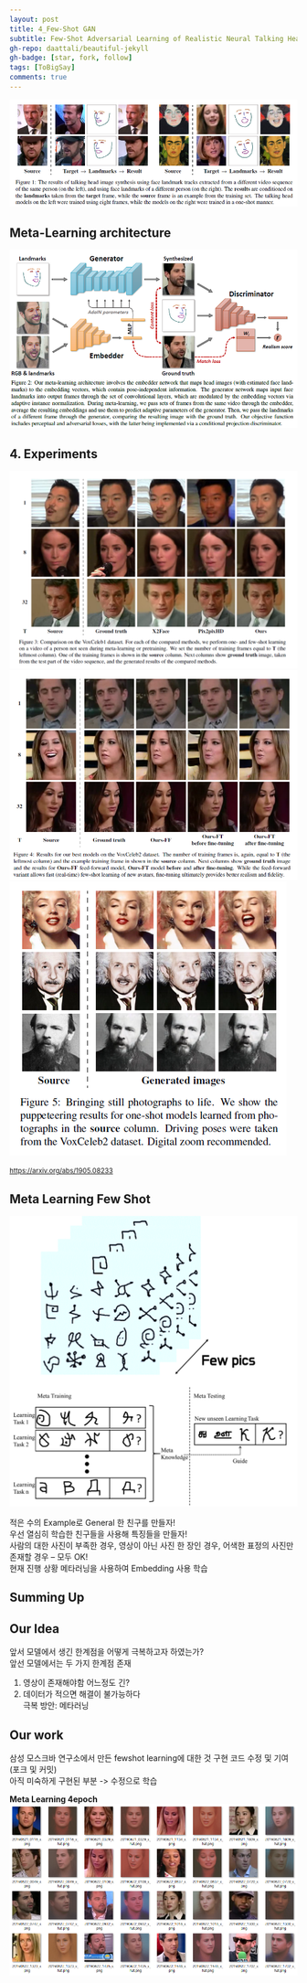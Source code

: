 ```yaml
---
layout: post
title: 4_Few-Shot GAN
subtitle: Few-Shot Adversarial Learning of Realistic Neural Talking Head Models
gh-repo: daattali/beautiful-jekyll
gh-badge: [star, fork, follow]
tags: [ToBigSay]
comments: true
---
```



![few_1](/img/few1.png)    


## Meta-Learning architecture    
![few_2](/img/few2.png)    


## 4. Experiments
![few_3](/img/few3.png)    
![few_4](/img/few4.png)    
![few_5](/img/few5.png)    


  

<small> https://arxiv.org/abs/1905.08233 </small>

## Meta Learning Few Shot
![few_6](/img/few_ex.png)      

적은 수의 Example로 General 한 친구를 만들자!    
우선 열심히 학습한 친구들을 사용해 특징들을 만들자!    
사람의 대한 사진이 부족한 경우,  영상이 아닌 사진 한 장인 경우, 어색한 표정의 사진만 존재할 경우 – 모두 OK!    
현재 진행 상황 메타러닝을 사용하여 Embedding 사용 학습    


## Summing Up


## Our Idea  
앞서 모델에서 생긴 한계점을 어떻게 극복하고자 하였는가?    
  앞선 모델에서는 두 가지 한계점 존재    
  1) 영상이 존재해야함 어느정도 긴?    
  2) 데이터가 적으면 해결이 불가능하다    
극복 방안: 메타러닝    

## Our work
삼성 모스크바 연구소에서 만든 fewshot learning에 대한 것 구현 코드 수정 및 기여(포크 및 커밋)    
아직 미숙하게 구현된 부분 -> 수정으로 학습    

**Meta Learning 4epoch**    
![few_7](/img/4epoch.png)    



